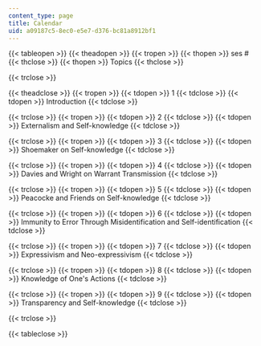 ```yaml
---
content_type: page
title: Calendar
uid: a09187c5-8ec0-e5e7-d376-bc81a8912bf1
---
```


{{< tableopen >}}
{{< theadopen >}}
{{< tropen >}}
{{< thopen >}}
ses #
{{< thclose >}}
{{< thopen >}}
Topics
{{< thclose >}}

{{< trclose >}}

{{< theadclose >}}
{{< tropen >}}
{{< tdopen >}}
1
{{< tdclose >}}
{{< tdopen >}}
Introduction
{{< tdclose >}}

{{< trclose >}}
{{< tropen >}}
{{< tdopen >}}
2
{{< tdclose >}}
{{< tdopen >}}
Externalism and Self-knowledge
{{< tdclose >}}

{{< trclose >}}
{{< tropen >}}
{{< tdopen >}}
3
{{< tdclose >}}
{{< tdopen >}}
Shoemaker on Self-knowledge
{{< tdclose >}}

{{< trclose >}}
{{< tropen >}}
{{< tdopen >}}
4
{{< tdclose >}}
{{< tdopen >}}
Davies and Wright on Warrant Transmission
{{< tdclose >}}

{{< trclose >}}
{{< tropen >}}
{{< tdopen >}}
5
{{< tdclose >}}
{{< tdopen >}}
Peacocke and Friends on Self-knowledge
{{< tdclose >}}

{{< trclose >}}
{{< tropen >}}
{{< tdopen >}}
6
{{< tdclose >}}
{{< tdopen >}}
Immunity to Error Through Misidentification and Self-identification
{{< tdclose >}}

{{< trclose >}}
{{< tropen >}}
{{< tdopen >}}
7
{{< tdclose >}}
{{< tdopen >}}
Expressivism and Neo-expressivism
{{< tdclose >}}

{{< trclose >}}
{{< tropen >}}
{{< tdopen >}}
8
{{< tdclose >}}
{{< tdopen >}}
Knowledge of One's Actions
{{< tdclose >}}

{{< trclose >}}
{{< tropen >}}
{{< tdopen >}}
9
{{< tdclose >}}
{{< tdopen >}}
Transparency and Self-knowledge
{{< tdclose >}}

{{< trclose >}}

{{< tableclose >}}